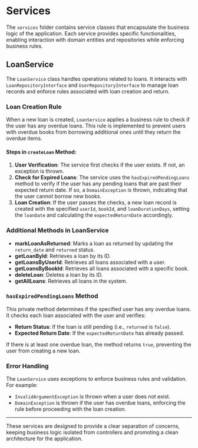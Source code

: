 # Services

The `services` folder contains service classes that encapsulate the business logic of the application. Each service provides specific functionalities, enabling interaction with domain entities and repositories while enforcing business rules.

## LoanService

The `LoanService` class handles operations related to loans. It interacts with `LoanRepositoryInterface` and `UserRepositoryInterface` to manage loan records and enforce rules associated with loan creation and return.

### Loan Creation Rule

When a new loan is created, `LoanService` applies a business rule to check if the user has any overdue loans. This rule is implemented to prevent users with overdue books from borrowing additional ones until they return the overdue items.

#### Steps in `createLoan` Method:

1. **User Verification**: The service first checks if the user exists. If not, an exception is thrown.
2. **Check for Expired Loans**: The service uses the `hasExpiredPendingLoans` method to verify if the user has any pending loans that are past their expected return date. If so, a `DomainException` is thrown, indicating that the user cannot borrow new books.
3. **Loan Creation**: If the user passes the checks, a new loan record is created with the specified `userId`, `bookId`, and `loanDurationDays`, setting the `loanDate` and calculating the `expectedReturnDate` accordingly.

### Additional Methods in LoanService

- **markLoanAsReturned**: Marks a loan as returned by updating the `return_date` and `returned` status.
- **getLoanById**: Retrieves a loan by its ID.
- **getLoansByUserId**: Retrieves all loans associated with a user.
- **getLoansByBookId**: Retrieves all loans associated with a specific book.
- **deleteLoan**: Deletes a loan by its ID.
- **getAllLoans**: Retrieves all loans in the system.

### `hasExpiredPendingLoans` Method

This private method determines if the specified user has any overdue loans. It checks each loan associated with the user and verifies:
- **Return Status**: If the loan is still pending (i.e., `returned` is `false`).
- **Expected Return Date**: If the `expectedReturnDate` has already passed.

If there is at least one overdue loan, the method returns `true`, preventing the user from creating a new loan.

### Error Handling

The `LoanService` uses exceptions to enforce business rules and validation. For example:
- `InvalidArgumentException` is thrown when a user does not exist.
- `DomainException` is thrown if the user has overdue loans, enforcing the rule before proceeding with the loan creation.

---

These services are designed to provide a clear separation of concerns, keeping business logic isolated from controllers and promoting a clean architecture for the application.
